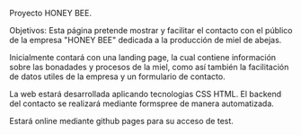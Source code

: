 Proyecto HONEY BEE.

Objetivos: Esta página pretende mostrar y facilitar el contacto con el público de la empresa "HONEY BEE" dedicada a la producción de miel de abejas.

Inicialmente contará con una landing page, la cual contiene información sobre las bonadades y procesos de la miel, como así también la facilitación de datos utiles de la empresa y un formulario de contacto.

La web estará desarrollada aplicando tecnologias CSS HTML. El backend del contacto se realizará mediante formspree de manera automatizada.

Estará online mediante github pages para su acceso de test.